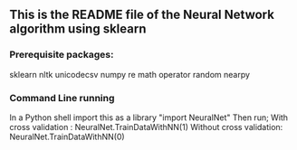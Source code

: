 ## This is the README file of the Neural Network algorithm using sklearn

### Prerequisite packages:

sklearn
nltk
unicodecsv
numpy
re
math
operator
random
nearpy

### Command Line running
In a Python shell import this as a library "import NeuralNet"
Then run;
With cross validation 	:	NeuralNet.TrainDataWithNN(1)
Without cross validation:	NeuralNet.TrainDataWithNN(0)

